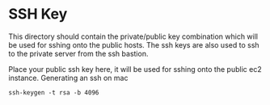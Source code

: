 # SSH Key

This directory should contain the private/public key combination which will be used for sshing onto the public hosts.
The ssh keys are also used to ssh to the private server from the ssh bastion.

Place your public ssh key here, it will be used for sshing onto the public ec2 instance.
Generating an ssh on mac
```
ssh-keygen -t rsa -b 4096
```
